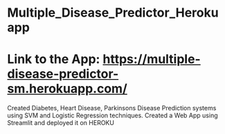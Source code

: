 # Multiple_Disease_Predictor_Herokuapp
# Link to the App: https://multiple-disease-predictor-sm.herokuapp.com/

Created Diabetes, Heart Disease, Parkinsons Disease Prediction systems using SVM and Logistic Regression techniques. Created a Web App using Streamlit and deployed it on HEROKU  
